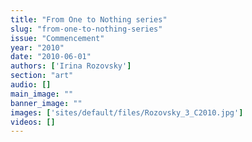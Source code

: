 ```yaml
---
title: "From One to Nothing series"
slug: "from-one-to-nothing-series"
issue: "Commencement"
year: "2010"
date: "2010-06-01"
authors: ['Irina Rozovsky']
section: "art"
audio: []
main_image: ""
banner_image: ""
images: ['sites/default/files/Rozovsky_3_C2010.jpg']
videos: []
---
```

